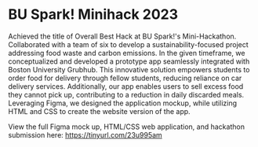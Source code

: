 # BU Spark! Minihack 2023

Achieved the title of Overall Best Hack at BU Spark!'s Mini-Hackathon. Collaborated with a team of six to develop a sustainability-focused project addressing food waste and carbon emissions. In the given timeframe, we conceptualized and developed a prototype app seamlessly integrated with Boston University Grubhub. This innovative solution empowers students to order food for delivery through fellow students, reducing reliance on car delivery services. Additionally, our app enables users to sell excess food they cannot pick up, contributing to a reduction in daily discarded meals. 
Leveraging Figma, we designed the application mockup, while utilizing HTML and CSS to create the website version of the app.

View the full Figma mock up, HTML/CSS web application, and hackathon submission here: https://tinyurl.com/23u995am
